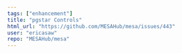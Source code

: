 ```yaml
---
tags: ["enhancement"]
title: "pgstar Controls"
html_url: "https://github.com/MESAHub/mesa/issues/443"
user: "ericasaw"
repo: "MESAHub/mesa"
---
```


